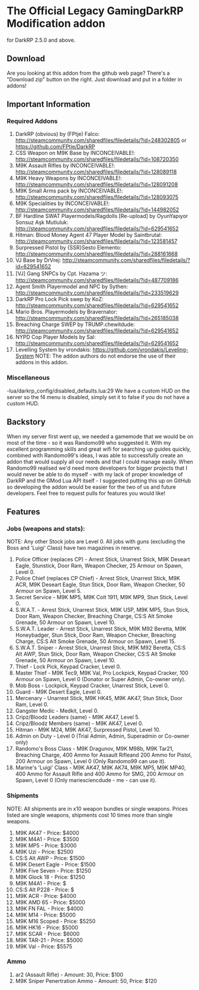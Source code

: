 The Official Legacy GamingDarkRP Modification addon
==================
for DarkRP 2.5.0 and above.

## Download ##
Are you looking at this addon from the github web page? There's a "Download zip" button on the right.
Just download and put in a folder in addons!

## Important Information ##
### Required Addons ###
1. DarkRP (obvious) by (FPtje) Falco: http://steamcommunity.com/sharedfiles/filedetails/?id=248302805 or https://github.com/FPtje/DarkRP
2. CSS Weapon on M9K Base by INCONCEIVABLE!: http://steamcommunity.com/sharedfiles/filedetails/?id=108720350
3. M9K Assault Rifles by INCONCEIVABLE!: http://steamcommunity.com/sharedfiles/filedetails/?id=128089118
4. M9K Heavy Weapons by INCONCEIVABLE!: http://steamcommunity.com/sharedfiles/filedetails/?id=128091208
5. M9K Small Arms pack by INCONCEIVABLE!: http://steamcommunity.com/sharedfiles/filedetails/?id=128093075
6. M9K Specialities by INCONCEIVABLE!: http://steamcommunity.com/sharedfiles/filedetails/?id=144982052
7. BF Hardline SWAT Playermodels/Ragdolls [Re-upload] by OyunYapıyor Sonsuz Aşk Mutluluk: http://steamcommunity.com/sharedfiles/filedetails/?id=629541652
8. Hitman: Blood Money Agent 47 Player Model by Saintbrutal: http://steamcommunity.com/sharedfiles/filedetails/?id=123581457
9. Surpressed Pistol by {SSR}Sesto Elemento: http://steamcommunity.com/sharedfiles/filedetails/?id=288161668
10. VJ Base by DrVrej: http://steamcommunity.com/sharedfiles/filedetails/?id=629541652
11. [VJ] Gang SNPCs by Cpt. Hazama ツ: http://steamcommunity.com/sharedfiles/filedetails/?id=487709186
12. Agent Smith Playermodel and NPC by Sythen: http://steamcommunity.com/sharedfiles/filedetails/?id=233519629
13. DarkRP Pro Lock Pick swep by KoZ: http://steamcommunity.com/sharedfiles/filedetails/?id=629541652
14. Mario Bros. Playermodels by Bravernator: http://steamcommunity.com/sharedfiles/filedetails/?id=265185038
15. Breaching Charge SWEP by TRUMP.chewitdude: http://steamcommunity.com/sharedfiles/filedetails/?id=629541652
16. NYPD Cop Player Models by Sal: http://steamcommunity.com/sharedfiles/filedetails/?id=629541652
17. Levelling System by vrondakis: https://github.com/vrondakis/Leveling-System
NOTE: The addon authors do not endorse the use of their addons in this addon.
### Miscellaneous ###
-lua/darkrp_config/disabled_defaults.lua:29 We have a custom HUD on the server so the f4 menu is disabled, simply set it to false if you do not have a custom HUD.

##  Backstory ##
When my server first went up, we needed a gamemode that we would be on most of the time - so it was Randomo99 who suggested it.
With my excellent programming skills and great wifi for searching up guides quickly, combined with Randomo99's ideas, I was able to successfully create an addon that would supply all our needs and that I could manage easily. 
When Randomo99 realised we'd need more developers for bigger projects that I would never be able to do myself -  with my lack of proper knowledge of DarkRP and the GMod Lua API itself - I suggested putting this up on GitHub so developing the addon would be easier for the two of us and future developers. 
Feel free to request pulls for features you would like!

## Features ##
### Jobs (weapons and stats): ###
NOTE: Any other Stock jobs are Level 0. All jobs with guns (excluding the Boss and 'Luigi' Class) have two magazines in reserve.
1. Police Officer (replaces CP) - Arrest Stick, Unarrest Stick, M9K Deseart Eagle, Stunstick, Door Ram, Weapon Checker, 25 Armour on Spawn, Level 0.
2. Police Chief (replaces CP Chief) - Arrest Stick, Unarrest Stick, M9K ACR, M9K Deseart Eagle, Stun Stick, Door Ram, Weapon Checker, 50 Armour on Spawn, Level 5.
3. Secret Service - M9K MP5, M9K Colt 1911, M9K MP9, Stun Stick, Level 0.
4. S.W.A.T. - Arrest Stick, Unarrest Stick, M9K USP, M9K MP5, Stun Stick, Door Ram, Weapon Checker, Breaching Charge, CS:S Alt Smoke Grenade, 50 Armour on Spawn, Level 10.
5. S.W.A.T. Leader - Arrest Stick, Unarrest Stick, M9K M92 Beretta, M9K Honeybadger, Stun Stick, Door Ram, Weapon Checker, Breaching Charge, CS:S Alt Smoke Grenade, 50 Armour on Spawn, Level 15.
6. S.W.A.T. Sniper - Arrest Stick, Unarrest Stick, M9K M92 Beretta, CS:S Alt AWP, Stun Stick, Door Ram, Weapon Checker, CS:S Alt Smoke Grenade, 50 Armour on Spawn, Level 10.
7. Thief - Lock Pick, Keypad Cracker, Level 0.
8. Master Thief - M9K Tec9, M9K Val, Pro Lockpick, Keypad Cracker, 100 Armour on Spawn, Level 0 (Donator or Super Admin, Co-owner only).
9. Mob Boss - Lockpick, Keypad Cracker, Unarrest Stick, Level 0.
10. Guard - M9K Desert Eagle, Level 0.
11. Mercenary - Unarrest Stick, M9K HK45, M9K AK47, Stun Stick, Door Ram, Level 0.
12. Gangster Medic - Medkit, Level 0.
13. Cripz/Bloodz Leaders (same) - M9K AK47, Level 5.
14. Cripz/Bloodz Members (same) - M9K AK47, Level 0.
15. Hitman - M9K M24, M9K AK47, Surpressed Pistol, Level 10.
16. Admin on Duty - Level 0 (Trial Admin, Admin, Superadmin or Co-owner only)
17. Randomo's Boss Class - M9K Dragunov, M9K M98b, M9K Tar21, Breaching Charge, 400 Ammo for Assault Rifleand 200 Ammo for Pistol, 200 Armour on Spawn, Level 0 (Only Randomo99 can use it).
18. Marine's 'Luigi' Class - M9K AK47, M9K AK74, M9K MP5, M9K MP40, 400 Ammo for Assault Rifle and 400 Ammo for SMG, 200 Armour on Spawn, Level 0 (Only mariesciencdude - me - can use it).
### Shipments ###
NOTE: All shipments are in x10 weapon bundles or single weapons. Prices listed are single weapons, shipments cost 10 times more than single weapons.
1. M9K AK47 - Price: $4000
2. M9K M4A1 - Price: $3500
3. M9K MP5 - Price: $3000
4. M9K Uzi - Price: $2500
5. CS:S Alt AWP - Price: $1500
6. M9K Desert Eagle - Price: $1500
7. M9K Five Seven - Price: $1250
8. M9K Glock 18 - Price: $1250
9. M9K M4A1 - Price: $
10. CS:S Alt P228 - Price: $
11. M9K ACR - Price: $4000
12. M9K AMD 65 - Price: $5000
13. M9K FN FAL - Price: $4000
14. M9K M14 - Price: $5000
15. M9K M16 Scoped - Price: $5250
16. M9K HK16 - Price: $5000
17. M9K SCAR - Price: $6000
18. M9K TAR-21 - Price: $5000
19. M9K Val - Price: $5575
### Ammo ###
1. ar2 (Assault Rifle) - Amount: 30, Price: $100
2. M9K Sniper Penertration Ammo - Amount: 50, Price: $120